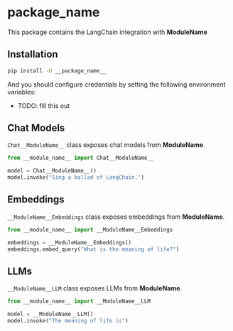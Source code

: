 # __package_name__

This package contains the LangChain integration with __ModuleName__

## Installation

```bash
pip install -U __package_name__
```

And you should configure credentials by setting the following environment variables:

* TODO: fill this out

## Chat Models

`Chat__ModuleName__` class exposes chat models from __ModuleName__.

```python
from __module_name__ import Chat__ModuleName__

model = Chat__ModuleName__()
model.invoke("Sing a ballad of LangChain.")
```

## Embeddings

`__ModuleName__Embeddings` class exposes embeddings from __ModuleName__.

```python
from __module_name__ import __ModuleName__Embeddings

embeddings = __ModuleName__Embeddings()
embeddings.embed_query("What is the meaning of life?")
```

## LLMs

`__ModuleName__LLM` class exposes LLMs from __ModuleName__.

```python
from __module_name__ import __ModuleName__LLM

model = __ModuleName__LLM()
model.invoke("The meaning of life is")
```
